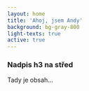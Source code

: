 ```yaml
---
layout: home
title: 'Ahoj, jsem Andy'
background: bg-gray-800
light-texts: true
active: true
---
```

### Nadpis h3 na střed

Tady je obsah...
